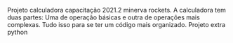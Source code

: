 Projeto calculadora capacitação 2021.2 minerva rockets.
A calculadora tem duas partes: Uma de operação básicas e outra de operações mais complexas. Tudo isso para se
ter um código mais organizado.
Projeto extra python

